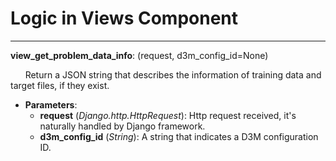 Logic in Views Component
========================

---

**view_get_problem_data_info**: (request, d3m_config_id=None)

&nbsp;&nbsp;&nbsp;&nbsp;&nbsp;&nbsp;Return a JSON string that describes the information of training data and target files, if they exist.

* **Parameters**:
    * **request** (*Django.http.HttpRequest*):  Http request received, it's naturally handled by Django framework.
    * **d3m_config_id** (*String*):             A string that indicates a D3M configuration ID.